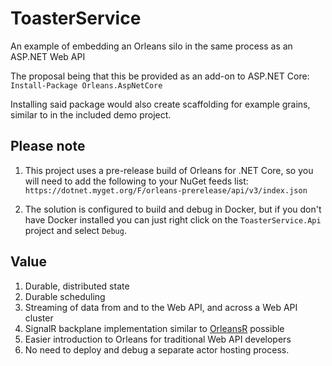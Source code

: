 # ToasterService
An example of embedding an Orleans silo in the same process as an ASP.NET Web API

The proposal being that this be provided as an add-on to ASP.NET Core:
`Install-Package Orleans.AspNetCore`

Installing said package would also create scaffolding for example grains, similar to in the included demo project.

## Please note
1. This project uses a pre-release build of Orleans for .NET Core, so you will need to add the following to your NuGet feeds list:
`https://dotnet.myget.org/F/orleans-prerelease/api/v3/index.json`

2. The solution is configured to build and debug in Docker, but if you don't have Docker installed you can just right click on the `ToasterService.Api` project and select `Debug`.

## Value
1. Durable, distributed state
2. Durable scheduling
3. Streaming of data from and to the Web API, and across a Web API cluster
4. SignalR backplane implementation similar to [OrleansR](https://github.com/OrleansContrib/OrleansR) possible
5. Easier introduction to Orleans for traditional Web API developers
6. No need to deploy and debug a separate actor hosting process.
